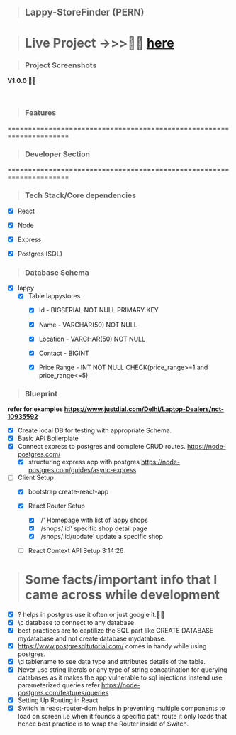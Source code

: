 > ## Lappy-StoreFinder (PERN)


> # Live Project ->>>🎉🎉 <a href="">here</a>

> ### Project Screenshots

****V1.0.0 🎉🎉****


<img src="">


<img src="">

> ### Features



=====================================================================

> ### Developer Section

=====================================================================

> ### Tech Stack/Core dependencies

- [x] React
- [x] Node
- [x] Express
- [x] Postgres (SQL)



> ### Database Schema
- [x] lappy
  - [x] Table lappystores
    - [x] Id - BIGSERIAL NOT NULL PRIMARY KEY
    - [x] Name - VARCHAR(50) NOT NULL
    - [x] Location - VARCHAR(50) NOT NULL
    - [x] Contact - BIGINT
    - [x] Price Range - INT NOT NULL CHECK(price_range>=1 and price_range<=5)


> ### Blueprint

****refer for examples https://www.justdial.com/Delhi/Laptop-Dealers/nct-10935592****

- [x] Create local DB for testing with appropriate Schema.
- [x] Basic API Boilerplate
- [x] Connect express to postgres and complete CRUD routes. https://node-postgres.com/
  - [x] structuring express app with postgres https://node-postgres.com/guides/async-express
- [ ] Client Setup
  - [x] bootstrap create-react-app
  - [x] React Router Setup
      - [x] '/' Homepage with list of lappy shops
      - [x] '/shops/:id' specific shop detail page
      - [x] '/shops/:id/update' update a specific shop 
  - [ ] React Context API Setup 3:14:26


> # Some facts/important info that I came across while development

- [x] \? helps in postgres use it often or just google it.🐱‍🚀
- [x] \c database to connect to any database
- [x] best practices are to captilize the SQL part like CREATE DATABASE mydatabase and not create database mydatabase.
- [x] https://www.postgresqltutorial.com/ comes in handy while using postgres.
- [x] \d tablename to see data type and attributes details of the table.
- [x] Never use string literals or any type of string concatination for querying databases as it makes the app vulnerable to sql injections instead use parameterized queries refer https://node-postgres.com/features/queries
- [x] Setting Up Routing in React
- [x] Switch in react-router-dom helps in preventing multiple components to load on screen i.e when it founds a specific path route it only loads that hence best practice is to wrap the Router inside of Switch.